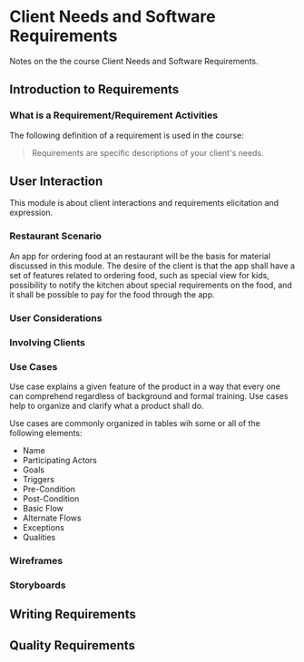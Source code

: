 # Client Needs and Software Requirements

Notes on the the course Client Needs and Software Requirements.

## Introduction to Requirements

### What is a Requirement/Requirement Activities

The following definition of a requirement is used in the course:

> Requirements are specific descriptions of your client's needs.

## User Interaction

This module is about client interactions and requirements elicitation and expression.

### Restaurant Scenario

An app for ordering food at an restaurant will be the basis for material discussed in this module. The desire of the client is that the app shall have a set of features related to ordering food, such as special view for kids, possibility to notify the kitchen about special requirements on the food, and it shall be possible to pay for the food through the app.

### User Considerations

### Involving Clients

### Use Cases

Use case explains a given feature of the product in a way that every one can comprehend regardless of background and formal training. Use cases help to organize and clarify what a product shall do.

Use cases are commonly organized in tables wih some or all of the following elements:

- Name
- Participating Actors
- Goals
- Triggers
- Pre-Condition
- Post-Condition
- Basic Flow
- Alternate Flows
- Exceptions
- Qualities

### Wireframes

### Storyboards

## Writing Requirements

## Quality Requirements
